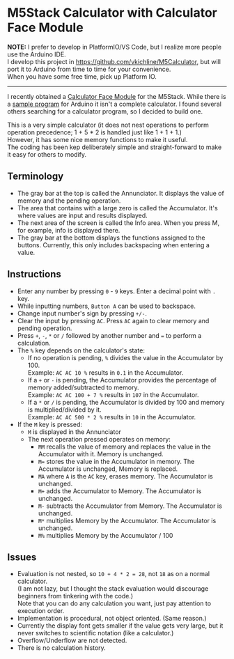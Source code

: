 # M5Stack Calculator with Calculator Face Module

**NOTE:** I prefer to develop in PlatformIO/VS Code, but I realize more people use the Arduino IDE.  
I develop this project in https://github.com/vkichline/M5Calculator, but will port it to Arduino from time to time for your convenience.  
When you have some free time, pick up Platform IO.

-----

I recently obtained a [Calculator Face Module](https://docs.m5stack.com/#/en/module/faces_calculator) for the M5Stack.
While there is a [sample program](https://github.com/m5stack/M5-ProductExampleCodes/blob/master/Module/CALCULATOR/CALCULATOR.ino) for Arduino
it isn't a complete calculator. I found several others searching for a calculator program, so I decided to build one.

This is a very simple calculator (it does not nest operations to perform operation precedence; 1 + 5 * 2 is handled just like 1 + 1 + 1.)  
However, it has some nice memory functions to make it useful.  
The coding has been kep deliberately simple and straight-forward to make it easy for others to modify.

## Terminology

* The gray bar at the top is called the Annunciator. It displays the value of memory and the pending operation.
* The area that contains with a large zero is called the Accumulator. It's where values are input and results displayed.
* The next area of the screen is called the Info area. When you press M, for example, info is displayed there.
* The gray bar at the bottom displays the functions assigned to the buttons. Currently, this only includes backspacing when entering a value.

## Instructions

* Enter any number by pressing `0` - `9` keys. Enter a decimal point with `.` key.
* While inputting numbers, `Button A` can be used to backspace.
* Change input number's sign by pressing `+/-`.
* Clear the input by pressing `AC`. Press `AC` again to clear memory and pending operation.
* Press `+`, `-`, `*` or `/` followed by another number and `=` to perform a calculation.
* The `%` key depends on the calculator's state:
  * If no operation is pending, `%` divides the value in the Accumulator by 100.  
    Example: `AC AC 10 %` results in `0.1` in the Accumulator.
  * If a `+` or `-` is pending, the Accumulator provides the percentage of memory added/subtracted to memory.  
    Example: `AC AC 100 + 7 %` results in `107` in the Accumulator.
  * If a `*` or `/` is pending, the Accumulator is divided by 100 and memory is multiplied/divided by it.  
    Example: `AC AC 500 * 2 %` results in `10` in the Accumulator.
* If the `M` key is pressed:
  * `M` is displayed in the Annunciator
  * The next operation pressed operates on memory:
    * `MM` recalls the value of memory and replaces the value in the Accumulator with it.  Memory is unchanged.
    * `M=` stores the value in the Accumulator in memory. The Accumulator is unchanged, Memory is replaced.
    * `MA` where `A` is the `AC` key, erases memory. The Accumulator is unchanged.
    * `M+` adds the Accumulator to Memory. The Accumulator is unchanged.
    * `M-` subtracts the Accumulator from Memory. The Accumulator is unchanged.
    * `M*` multiplies Memory by the Accumulator. The Accumulator is unchanged.
    * `M%` multiplies Memory by the Accumulator / 100

## Issues

* Evaluation is not nested, so `10 + 4 * 2 = 28`, not `18` as on a normal calculator.  
  (I am not lazy, but I thought the stack evaluation would discourage beginners from tinkering with the code.)  
  Note that you can do any calculation you want, just pay attention to execution order.
* Implementation is procedural, not object oriented. (Same reason.)
* Currently the display font gets smaller if the value gets very large, but it never switches to scientific notation (like a calculator.)
* Overflow/Underflow are not detected.
* There is no calculation history.
